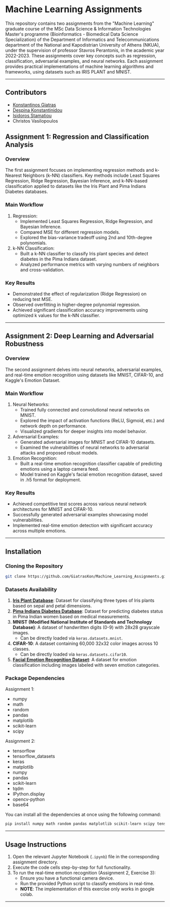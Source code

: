 
# Machine Learning Assignments

This repository contains two assignments from the "Machine Learning" graduate course of the MSc Data Science & Information Technologies Master's programme (Bioinformatics - Biomedical Data Science Specialization) of the Department of Informatics and Telecommunications department of the National and Kapodistrian University of Athens (NKUA), under the supervision of professor Stavros Perantonis, in the academic year 2022-2023. These assignments cover key concepts such as regression, classification, adversarial examples, and neural networks. Each assignment provides practical implementations of machine learning algorithms and frameworks, using datasets such as IRIS PLANT and MNIST.

---

## Contributors

- [Konstantinos Giatras](https://github.com/GiatrasKon)
- [Despina Konstantinidou](https://github.com/dekonstantinidou)
- [Isidoros Stamatiou](https://github.com/NuncioQ)
- Christos Vasilopoulos

## Assignment 1: Regression and Classification Analysis

### Overview

The first assignment focuses on implementing regression methods and k-Nearest Neighbors (k-NN) classifiers. Key methods include Least Squares Regression, Ridge Regression, Bayesian Inference, and k-NN-based classification applied to datasets like the Iris Plant and Pima Indians Diabetes databases.

### Main Workflow

1. Regression:
    - Implemented Least Squares Regression, Ridge Regression, and Bayesian Inference.
    - Compared MSE for different regression models.
    - Explored the bias-variance tradeoff using 2nd and 10th-degree polynomials.
2. k-NN Classification:
    - Built a k-NN classifier to classify Iris plant species and detect diabetes in the Pima Indians dataset.
    - Analyzed performance metrics with varying numbers of neighbors and cross-validation.

### Key Results

- Demonstrated the effect of regularization (Ridge Regression) on reducing test MSE.
- Observed overfitting in higher-degree polynomial regression.
- Achieved significant classification accuracy improvements using optimized k values for the k-NN classifier.

---

## Assignment 2: Deep Learning and Adversarial Robustness

### Overview
The second assignment delves into neural networks, adversarial examples, and real-time emotion recognition using datasets like MNIST, CIFAR-10, and Kaggle's Emotion Dataset.

### Main Workflow
1. Neural Networks:
    - Trained fully connected and convolutional neural networks on MNIST.
    - Explored the impact of activation functions (ReLU, Sigmoid, etc.) and network depth on performance.
    - Visualized gradients for deeper insights into model behavior.
2. Adversarial Examples:
    - Generated adversarial images for MNIST and CIFAR-10 datasets.
    - Examined the vulnerabilities of neural networks to adversarial attacks and proposed robust models.
3. Emotion Recognition:
    - Built a real-time emotion recognition classifier capable of predicting emotions using a laptop camera feed.
    - Model trained on Kaggle's facial emotion recognition dataset, saved in .h5 format for deployment.

### Key Results
- Achieved competitive test scores across various neural network architectures for MNIST and CIFAR-10.
- Successfully generated adversarial examples showcasing model vulnerabilities.
- Implemented real-time emotion detection with significant accuracy across multiple emotions.

---

## Installation

### Cloning the Repository

```sh
git clone https://github.com/GiatrasKon/Machine_Learning_Assignments.git
```

### Datasets Availability

1. [**Iris Plant Database**](https://www.kaggle.com/datasets/arshid/iris-flower-dataset): Dataset for classifying three types of Iris plants based on sepal and petal dimensions.
2. [**Pima Indians Diabetes Database**](https://www.kaggle.com/datasets/uciml/pima-indians-diabetes-database): Dataset for predicting diabetes status in Pima Indian women based on medical measurements.
3. **MNIST (Modified National Institute of Standards and Technology Database)**: A dataset of handwritten digits (0-9) with 28x28 grayscale images.
    - Can be directly loaded via `keras.datasets.mnist`.
4. **CIFAR-10**: A dataset containing 60,000 32x32 color images across 10 classes.
    - Can be directly loaded via `keras.datasets.cifar10`.
5. [**Facial Emotion Recognition Dataset**](https://www.kaggle.com/code/gauravsharma99/facial-emotion-recognition/input): A dataset for emotion classification including images labeled with seven emotion categories.

### Package Dependencies

Assignment 1:
- numpy
- math
- random
- pandas
- matplotlib
- scikit-learn
- scipy

Assignment 2:
- tensorflow
- tensorflow_datasets
- keras
- matplotlib
- numpy
- pandas
- scikit-learn
- tqdm
- IPython.display
- opencv-python
- base64

You can install all the dependencies at once using the following command:

```sh
pip install numpy math random pandas matplotlib scikit-learn scipy tensorflow tensorflow-datasets keras tqdm ipython opencv-python base64
```

---

## Usage Instructions

1. Open the relevant Jupyter Notebook (`.ipynb`) file in the corresponding assignment directory.
2. Execute the code cells step-by-step for full functionality.
3. To run the real-time emotion recognition (Assignment 2, Exercise 3):
    - Ensure you have a functional camera device.
    - Run the provided Python script to classify emotions in real-time.
    - **NOTE**: The implementation of this exercise only works in google colab.

---